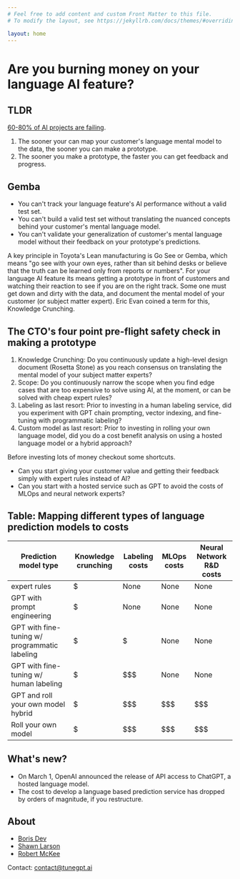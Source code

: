 ```yaml
---
# Feel free to add content and custom Front Matter to this file.
# To modify the layout, see https://jekyllrb.com/docs/themes/#overriding-theme-defaults

layout: home
---
```


<h1> Are you burning money on your language AI feature?</h1>

## TLDR

[60-80% of AI projects are failing](https://www.forbes.com/sites/cognitiveworld/2022/08/14/the-one-practice-that-is-separating-the-ai-successes-from-the-failures/?sh=2db4b23117cb).


1. The sooner your can map your customer's language mental model to the data, the sooner you can make a prototype.
2. The sooner you make a prototype, the faster you can get feedback and progress.


## Gemba

- You can't track your language feature's AI performance without a valid test set.
- You can't build a valid test set without translating the nuanced concepts behind your customer's mental language model.
- You can't validate your generalization of customer's mental language model without their feedback on your prototype's predictions.

A key principle in Toyota's Lean manufacturing is Go See or Gemba, which means
"go see with your own eyes, rather than sit behind desks or believe that the
truth can be learned only from reports or numbers". For your language AI feature
its means getting a prototype in front of customers and watching their reaction
to see if you are on the right track. 
Some one must get down and dirty with the data, and document the mental model of your customer (or subject matter expert). 
Eric Evan coined a term for this, Knowledge Crunching. 


## The CTO's four point pre-flight safety check in making a prototype

1. Knowledge Crunching: Do you continuously update a high-level design document (Rosetta Stone) as you reach consensus on translating the mental model of your subject matter experts?
2. Scope: Do you continuously narrow the scope when you find edge cases that are too expensive to solve using AI, at the moment, or can be solved with cheap expert rules?
3. Labeling as last resort: Prior to investing in a human labeling service, did you experiment with GPT chain prompting, vector indexing, and fine-tuning with programmatic labeling? 
4. Custom model as last resort: Prior to investing in rolling your own language model, did you do a cost benefit analysis on using a hosted language model or a hybrid approach? 


Before investing lots of money checkout some shortcuts.

- Can you start giving your customer value and getting their feedback simply with expert rules instead of AI?
- Can you start with a hosted service such as GPT to avoid the costs of MLOps and neural network experts?

## Table: Mapping different types of language prediction models to costs

| Prediction model type                         | Knowledge crunching    | Labeling costs | MLOps costs | Neural Network R&D costs |
| --------------------------------------------- | ---------------------- | -------------- | ----------- | ------------------------ |
| expert rules                                  | $                      | None           | None        | None                     |
| GPT with prompt engineering                   | $                      | None           | None        | None                     |
| GPT with fine-tuning w/ programmatic labeling | $                      | $              | None        | None                     |
| GPT with fine-tuning w/ human labeling        | $                      | $$$            | None        | None                     |
| GPT and roll your own model hybrid            | $                      | $$$            | $$$         | $$$                      |
| Roll your own model                           | $                      | $$$            | $$$         | $$$                      |

## What's new?

- On March 1, OpenAI announced the release of API access to ChatGPT, a hosted language model.
- The cost to develop a language based prediction service has dropped by orders of magnitude, if you restructure. 

## About

- [Boris Dev](https://www.linkedin.com/in/boris-dev/)
- [Shawn Larson](https://www.linkedin.com/in/shawn-larson-ai/)
- [Robert McKee](https://www.linkedin.com/in/robertcmckee/)

Contact: contact@tunegpt.ai
